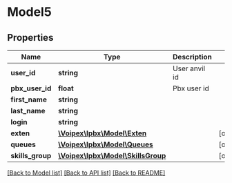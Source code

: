 # Model5

## Properties
Name | Type | Description | Notes
------------ | ------------- | ------------- | -------------
**user_id** | **string** | User anvil id | 
**pbx_user_id** | **float** | Pbx user id | 
**first_name** | **string** |  | 
**last_name** | **string** |  | 
**login** | **string** |  | 
**exten** | [**\Voipex\Ipbx\Model\Exten**](Exten.md) |  | [optional] 
**queues** | [**\Voipex\Ipbx\Model\Queues**](Queues.md) |  | [optional] 
**skills_group** | [**\Voipex\Ipbx\Model\SkillsGroup**](SkillsGroup.md) |  | [optional] 

[[Back to Model list]](../../README.md#documentation-for-models) [[Back to API list]](../../README.md#documentation-for-api-endpoints) [[Back to README]](../../README.md)

